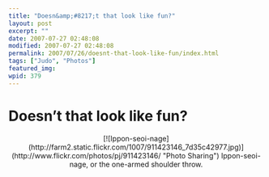 ```yaml
---
title: "Doesn&amp;#8217;t that look like fun?"
layout: post
excerpt: ""
date: 2007-07-27 02:48:08
modified: 2007-07-27 02:48:08
permalink: 2007/07/26/doesnt-that-look-like-fun/index.html
tags: ["Judo", "Photos"]
featured_img: 
wpid: 379
---
```


# Doesn&#8217;t that look like fun?

<div align="center">[![Ippon-seoi-nage](http://farm2.static.flickr.com/1007/911423146_7d35c42977.jpg)](http://www.flickr.com/photos/pj/911423146/ "Photo Sharing")  
Ippon-seoi-nage, or the one-armed shoulder throw. </div>